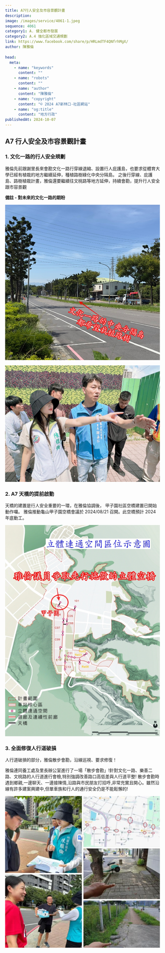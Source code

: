 ```yaml
---
title: A7行人安全及市容景觀計畫
description:
image: /images/service/4061-1.jpeg
sequence: 4061
category1: A. 健全都市發展
category2: A.4 強化區域交通規劃
link: https://www.facebook.com/share/p/HRLmdTF4QNfrhMgX/
author: 陳雅倫

head:
  meta:
    - name: "keywords"
      content: ""
    - name: "robots"
      content: ""
    - name: "author"
      content: "陳雅倫"
    - name: "copyright"
      content: "© 2024 A7新林口-社區網站"
    - name: "og:title"
      content: "地方行政"
publishedAt: 2024-10-07
---
```


## A7 行人安全及市容景觀計畫

### 1. 文化一路的行人安全規劃

雅倫先前跟謝里長來會勘文化一路行穿線退縮、設置行人庇護島，也要求從體育大學已經有植栽的地方繼續延伸，種植路樹綠化中央分隔島。
之後行穿線、庇護島、路樹植栽計畫，雅倫還要繼續往文桃路等地方延伸，持續會勘，提升行人安全跟市容景觀

**備註 - 對未來的文化一路的期盼**

![s4061-3.jpg](/images/service/s4061-3.jpg)

![s4061-1.jpeg](/images/service/s4061-1.jpeg)

### 2. A7 天橋的提前啟動

天橋的建置是行人安全重要的一環，在雅倫協調後， 甲子園社區空橋建置已開始動作囉。 雅倫推動龜山甲子園空橋會議於 2024/08/21 召開。此空橋預計 2024 年底動工。

![s4058-3.jpeg](/images/service/s4058-3.jpeg)

### 3. 全面修復人行道破損

人行道破損的部分，雅倫散步會勘，沿線巡視、要求修復！

雅倫連同養工處及里長辦公室進行了一場「散步會勘」!針對文化一路、樂善二路、文桃路的人行道進行會檢,特別強調改善路口高低差與人行道平整!
散步會勘時遇到鄉親,一邊聊天、一邊接陳情,沿路與市民朋友打招呼,非常充實且開心。雖然沿線有許多建案興建中,但單車族和行人的通行安全仍是不能鬆懈的!

![s4061-2.png](/images/service/s4061-2.png)
